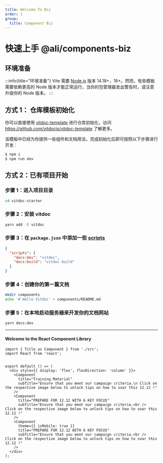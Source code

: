 ```yaml
---
title: Welcome To Biz
order: 1
group:
  title: Component Biz
---
```


# 快速上手 @ali/components-biz

## 环境准备

:::info{title="环境准备"}
Vite 需要 [Node.js](https://nodejs.org/en/) 版本 14.18+，16+。然而，有些模板需要依赖更高的 Node 版本才能正常运行，当你的包管理器发出警告时，请注意升级你的 Node 版本。
:::

## 方式 1： 仓库模板初始化

你可以直接使用 [vitdoc-template](https://github.com/vitdocjs/vitdoc-template) 进行仓库初始化，访问 https://github.com/vitdocjs/vitdoc-template 了解更多。

该模板中已经为你提供一些组件和文档用法，完成初始化后即可按照以下步骤进行开发：

```bash
$ npm i
$ npm run dev
```

## 方式 2：已有项目开始

### 步骤 1：进入项目目录

```bash
cd vitdoc-starter
```

### 步骤 2：安装 vitdoc

```bash
yarn add -D vitdoc
```

### 步骤 3：在 `package.json` 中添加一些 [scripts](https://classic.yarnpkg.com/zh-Hans/docs/package-json#toc-scripts)

```json
{
  "scripts": {
    "docs:dev": "vitdoc",
    "docs:build": "vitdoc build"
  }
}
```

### 步骤 4：创建你的第一篇文档

```bash
mkdir components
echo '# Hello Vitdoc' > components/README.md
```

### 步骤 5：在本地启动服务器来开发你的文档网站

```bash
yarn docs:dev
```

---

#### Welcome to the React Component Library

```tsx
import { Title as Component } from './src';
import React from 'react';


export default () => (
  <div style={{ display: 'flex', flexDirection: 'column' }}>
    <Component
      title="Training Material"
      subTitle="Ensure that you meet our campaign criteria.\n Click on the respective image below to unlock tips on how to soar this 12.12 !"
    />
    <Component
      title="PREPARE FOR 12.12 WITH 6 KEY FOCUS"
      subTitle="Ensure that you meet our campaign criteria.<br /> Click on the respective image below to unlock tips on how to soar this 12.12 !"
    />
    <Component
      theme={{ isMobile: true }}
      title="PREPARE FOR 12.12 WITH 6 KEY FOCUS"
      subTitle="Ensure that you meet our campaign criteria.<br /> Click on the respective image below to unlock tips on how to soar this 12.12 !"
    />
  </div>
);
```
